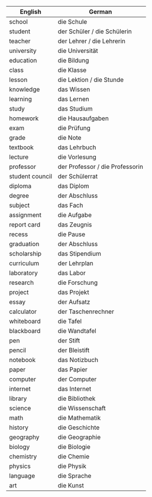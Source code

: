 

| English         | German                          |
| --------------- | ------------------------------- |
| school          | die Schule                      |
| student         | der Schüler / die Schülerin     |
| teacher         | der Lehrer / die Lehrerin       |
| university      | die Universität                 |
| education       | die Bildung                     |
| class           | die Klasse                      |
| lesson          | die Lektion / die Stunde        |
| knowledge       | das Wissen                      |
| learning        | das Lernen                      |
| study           | das Studium                     |
| homework        | die Hausaufgaben                |
| exam            | die Prüfung                     |
| grade           | die Note                        |
| textbook        | das Lehrbuch                    |
| lecture         | die Vorlesung                   |
| professor       | der Professor / die Professorin |
| student council | der Schülerrat                  |
| diploma         | das Diplom                      |
| degree          | der Abschluss                   |
| subject         | das Fach                        |
| assignment      | die Aufgabe                     |
| report card     | das Zeugnis                     |
| recess          | die Pause                       |
| graduation      | der Abschluss                   |
| scholarship     | das Stipendium                  |
| curriculum      | der Lehrplan                    |
| laboratory      | das Labor                       |
| research        | die Forschung                   |
| project         | das Projekt                     |
| essay           | der Aufsatz                     |
| calculator      | der Taschenrechner              |
| whiteboard      | die Tafel                       |
| blackboard      | die Wandtafel                   |
| pen             | der Stift                       |
| pencil          | der Bleistift                   |
| notebook        | das Notizbuch                   |
| paper           | das Papier                      |
| computer        | der Computer                    |
| internet        | das Internet                    |
| library         | die Bibliothek                  |
| science         | die Wissenschaft                |
| math            | die Mathematik                  |
| history         | die Geschichte                  |
| geography       | die Geographie                  |
| biology         | die Biologie                    |
| chemistry       | die Chemie                      |
| physics         | die Physik                      |
| language        | die Sprache                     |
| art             | die Kunst                       |
